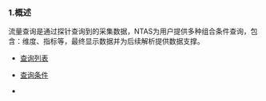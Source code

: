 ### 1.概述<!-- {docsify-ignore-all} -->

​	流量查询是通过探针查询到的采集数据，NTAS为用户提供多种组合条件查询，包含：维度、指标等，最终显示数据并为后续解析提供数据支撑。



- [查询列表](/zh-cn/query/list)

- [查询条件](/zh-cn/query/criteria)
- 

